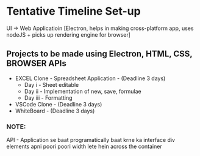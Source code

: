 # Tentative Timeline Set-up 
UI -> Web Applicatioin [Electron, helps in making cross-platform app, uses nodeJS + picks up rendering engine for browser]
## Projects to be made using Electron, HTML, CSS, BROWSER APIs
* EXCEL Clone - Spreadsheet Application - (Deadline 3 days)
    * Day i - Sheet editable
    * Day ii - Implementation of new, save, formulae
    * Day iii - Formatting
* VSCode Clone - (Deadline 3 days)
* WhiteBoard - (Deadline 3 days)

### NOTE: 
API - Application se baat programatically baat krne ka interface
div elements apni poori poori width lete hein across the container
